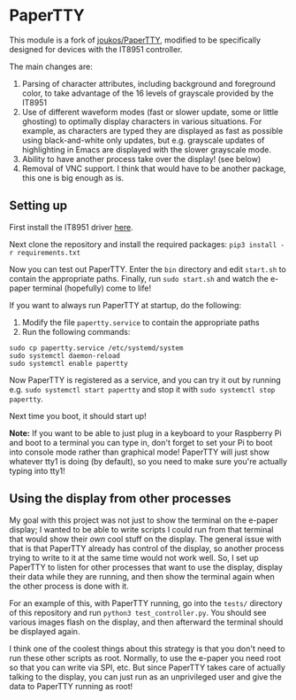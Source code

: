 # PaperTTY

This module is a fork of [joukos/PaperTTY](https://github.com/joukos/PaperTTY), 
modified to be specifically designed for devices with the IT8951 controller.

The main changes are:

1. Parsing of character attributes, including background and foreground color,
 to take advantage of the 16 levels of grayscale provided by the IT8951
2. Use of different waveform modes (fast or slower update, some or little ghosting) 
 to optimally display characters in various situations. For example, as characters are
 typed they are displayed as fast as possible using black-and-white only updates, 
 but e.g. grayscale updates of highlighting in Emacs are displayed with the slower 
 grayscale mode.
3. Ability to have another process take over the display! (see below)
4. Removal of VNC support. I think that would have to be another package, this 
 one is big enough as is.
 
## Setting up

First install the IT8951 driver [here](https://github.com/GregDMeyer/IT8951).

Next clone the repository and install the required packages: 
`pip3 install -r requirements.txt`

Now you can test out PaperTTY. 
Enter the `bin` directory and edit `start.sh`
to contain the appropriate paths.
Finally, run `sudo start.sh` and watch the e-paper terminal (hopefully) come to life!

If you want to always run PaperTTY at startup, do the following:
 1. Modify the file `papertty.service` to contain the appropriate paths
 2. Run the following commands:
 
```
sudo cp papertty.service /etc/systemd/system
sudo systemctl daemon-reload
sudo systemctl enable papertty
```

Now PaperTTY is registered as a service, and you can try it out by running e.g.
`sudo systemctl start papertty`
and stop it with 
`sudo systemctl stop papertty`.

Next time you boot, it should start up!

__Note:__ If you want to be able to just plug in a keyboard to your Raspberry Pi 
and boot to a terminal you can type in, don't forget to set your Pi to boot into
console mode rather than graphical mode! PaperTTY will just show whatever tty1 is
doing (by default), so you need to make sure you're actually typing into tty1!

## Using the display from other processes

My goal with this project was not just to show the terminal on the e-paper display;
I wanted to be able to write scripts I could run from that terminal that would show
their *own* cool stuff on the display. The general issue with that is that PaperTTY
already has control of the display, so another process trying to write to it at the
same time would not work well. So, I set up PaperTTY to listen for other processes
that want to use the display, display their data while they are running, and then
show the terminal again when the other process is done with it. 

For an example of this, with PaperTTY running, go into the `tests/` directory
of this repository and run `python3 test_controller.py`. You should see various images
flash on the display, and then afterward the terminal should be displayed again.

I think one of the coolest things about this strategy is that you don't need to 
run these other scripts as root. Normally, to use the e-paper you need root so 
that you can write via SPI, etc. But since PaperTTY takes care of actually talking
to the display, you can just run as an unprivileged user and give the data to 
PaperTTY running as root!